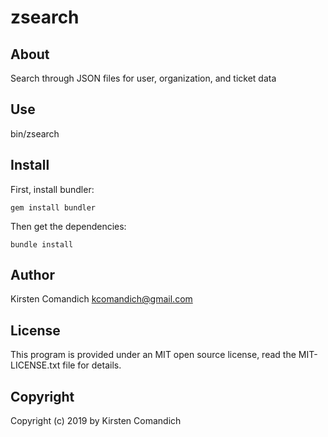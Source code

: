 
zsearch
=======

About
-----

Search through JSON files for user, organization, and ticket data


Use
---

bin/zsearch


Install
-------

First, install bundler:

`gem install bundler`

Then get the dependencies:

`bundle install`


Author
------

Kirsten Comandich <kcomandich@gmail.com>


License
-------

This program is provided under an MIT open source license, read the MIT-LICENSE.txt file for details.


Copyright
---------

Copyright (c) 2019 by Kirsten Comandich

